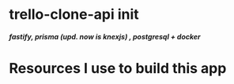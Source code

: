 # trello-clone-api init

##### fastify, prisma (upd. now is knexjs) , postgresql + docker










# Resources I use to build this app

